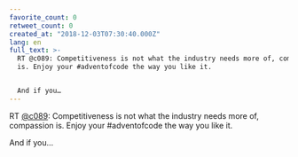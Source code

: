 ```yaml
---
favorite_count: 0
retweet_count: 0
created_at: "2018-12-03T07:30:40.000Z"
lang: en
full_text: >-
  RT @c089: Competitiveness is not what the industry needs more of, compassion
  is. Enjoy your #adventofcode the way you like it. 


  And if you…
---
```


RT [@c089](https://twitter.com/c089): Competitiveness is not what the industry
needs more of, compassion is. Enjoy your #adventofcode the way you like it.

And if you…
